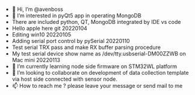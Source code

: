 - 👋 Hi, I’m @avenboss
- 👀 I’m interested in pyQt5 app in operating MongoDB
- There are included python, QT, MongoDB integrated by IDE vs code
- Hello apple here git 20220104
- Editing win10 20220105
- Adding serial port control by pySerial 20220110
- Test serial TRX pass and make RX buffer parsing procedure 
- My test serial device show name as /dev/tty.usbserial-DM00ZZWB on Mac mini 20220113
- 🌱 I’m currently learning node side firmware on STM32WL platform
- 💞️ I’m looking to collaborate on development of data collection template via host side connected with sensor node.
- 📫 How to reach me ? please leave your message or send mail to me

<!---
avenboss/avenboss is a ✨ special ✨ repository because its `README.md` (this file) appears on your GitHub profile.
You can click the Preview link to take a look at your changes.
--->
